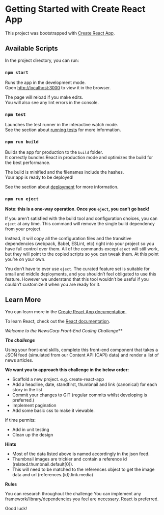 # Getting Started with Create React App

This project was bootstrapped with [Create React App](https://github.com/facebook/create-react-app).

## Available Scripts

In the project directory, you can run:

### `npm start`

Runs the app in the development mode.\
Open [http://localhost:3000](http://localhost:3000) to view it in the browser.

The page will reload if you make edits.\
You will also see any lint errors in the console.

### `npm test`

Launches the test runner in the interactive watch mode.\
See the section about [running tests](https://facebook.github.io/create-react-app/docs/running-tests) for more information.

### `npm run build`

Builds the app for production to the `build` folder.\
It correctly bundles React in production mode and optimizes the build for the best performance.

The build is minified and the filenames include the hashes.\
Your app is ready to be deployed!

See the section about [deployment](https://facebook.github.io/create-react-app/docs/deployment) for more information.

### `npm run eject`

**Note: this is a one-way operation. Once you `eject`, you can’t go back!**

If you aren’t satisfied with the build tool and configuration choices, you can `eject` at any time. This command will remove the single build dependency from your project.

Instead, it will copy all the configuration files and the transitive dependencies (webpack, Babel, ESLint, etc) right into your project so you have full control over them. All of the commands except `eject` will still work, but they will point to the copied scripts so you can tweak them. At this point you’re on your own.

You don’t have to ever use `eject`. The curated feature set is suitable for small and middle deployments, and you shouldn’t feel obligated to use this feature. However we understand that this tool wouldn’t be useful if you couldn’t customize it when you are ready for it.

## Learn More

You can learn more in the [Create React App documentation](https://facebook.github.io/create-react-app/docs/getting-started).

To learn React, check out the [React documentation](https://reactjs.org/).


*Welcome to the NewsCorp Front-End Coding Challenge***

***The challenge***

Using your front-end skills, complete this front-end component that takes a JSON feed (simulated from our Content API (CAPI) data) and render a list of news articles.

**We want you to approach this challenge in the below order:**

* Scaffold a new project. e.g. create-react-app
* Add a headline, date, standfirst, thumbnail and link (canonical) for each story in the list
* Commit your changes to GIT (regular commits whilst developing is preferred.)
* Implement pagination
* Add some basic css to make it viewable.

If time permits:

* Add in unit testing
* Clean up the design

**Hints**

* Most of the data listed above is named accordingly in the json feed. 
* Thumbnail images are trickier and contain a reference id (related.thumbnail.default[0]). 
* This will need to be matched to the references object to get the image data and url (references.{id}.link.media)

**Rules**

You can research throughout the challenge
You can implement any framework/library/dependencies you feel are necessary. React is preferred.

Good luck!
